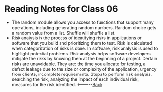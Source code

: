 # Reading Notes for Class 06
* The random module allows you access to functions that support many operations, including generating random numbers. Random choice gets a random value from a list. Shuffle will shuffle a list. 
* Risk analysis is the process of identifying risks in applications or software that you build and prioritizing them to test. Risk is calculated when categorization of risks is done. In software, risk analysis is used to highlight potential problems. Risk analysis helps software developers mitigate the risks by knowing them at the beginning of a project. Certain risks are unavoidable. They are: the time you allocate for testing, a defect leakage due to the size or complexity of the application, urgency from clients, incomplete requirements. Steps to perform risk analysis: searching the risk, analyzing the impact of each individual risk, measures for the risk identified.
<-----[Back](../README.md)